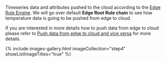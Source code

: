 Timeseries data and attributes pushed to the cloud according to the [Edge Rule Engine](/docs/edge/rule-engine/general/).
We will go over default **Edge Root Rule chain** to see how temperature data is going to be pushed from edge to cloud.

If you are interested in more details how to push data from edge to cloud please refer to [Push data from edge to cloud and vice versa](/docs/edge/rule-engine/push-data/) for more details.

{% include images-gallery.html imageCollection="step4" showListImageTitles="true" %}
